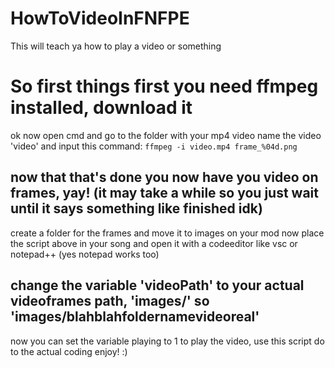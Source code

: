 # HowToVideoInFNFPE
This will teach ya how to play a video or something
# So first things first you need ffmpeg installed, download it
ok now open cmd and go to the folder with your mp4 video
name the video 'video' and input this command:
``
ffmpeg -i video.mp4 frame_%04d.png
``

## now that that's done you now have you video on frames, yay! (it may take a while so you just wait until it says something like finished idk)
create a folder for the frames and move it to images on your mod
now place the script above in your song and open it with a codeeditor like vsc or notepad++ (yes notepad works too)
## change the variable 'videoPath' to your actual videoframes path, 'images/<framesfoldername>' so 'images/blahblahfoldernamevideoreal'
now you can set the variable playing to 1 to play the video, use this script do to the actual coding
enjoy! :)
